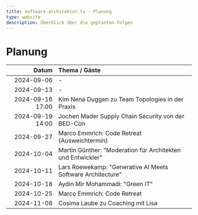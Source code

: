```yaml
---
title: software-architektur.tv - Planung
type: website
description: Überblick über die geplanten Folgen
---
```


# Planung

|            Datum | Thema / Gäste                                               |
|-----------------:|:------------------------------------------------------------|
|       2024-09-06 | -                                                           |
|       2024-09-13 | -                                                           |
| 2024-09-16 17:00 | Kim Nena Duggen zu Team Topologies in der Praxis            |
| 2024-09-19 14:00 | Jochen Mader Supply Chain Security von der BED-Con          |
|       2024-09-27 | Marco Emmrich: Code Retreat (Ausweichtermin)                |
|       2024-10-04 | Martin Günther: "Moderation für Architekten und Entwickler" |
|       2024-10-11 | Lars Roewekamp: "Generative AI Meets Software Architecture" |
|       2024-10-18 | Aydin Mir Mohammadi: "Green IT"                             |
|       2024-10-25 | Marco Emmrich: Code Retreat                                 |
|       2024-11-08 | Cosima Laube zu Coaching mit Lisa                           |
